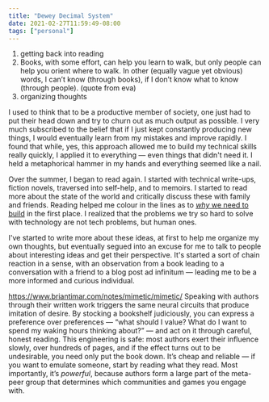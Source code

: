 ```yaml
---
title: "Dewey Decimal System"
date: 2021-02-27T11:59:49-08:00
tags: ["personal"]
---
```


1. getting back into reading
2. Books, with some effort, can help you learn to walk, but only people can help you orient where to walk. In other (equally vague yet obvious) words, I can’t know (through books), if I don’t know what to know (through people). (quote from eva)
3. organizing thoughts

I used to think that to be a productive member of society, one just had to put their head down and try to churn out as much output as possible. I very much subscribed to the belief that if I just kept constantly producing new things, I would eventually learn from my mistakes and improve rapidly. I found that while, yes, this approach allowed me to build my technical skills really quickly, I applied it to everything — even things that didn't need it. I held a metaphorical hammer in my hands and everything seemed like a nail.

Over the summer, I began to read again. I started with technical write-ups, fiction novels, traversed into self-help, and to memoirs. I started to read more about the state of the world and critically discuss these with family and friends. Reading helped me colour in the lines as to [*why* we need to build](/thoughts/value-setting) in the first place. I realized that the problems we try so hard to solve with technology are not tech problems, but human ones.

I've started to write more about these ideas, at first to help me organize my own thoughts, but eventually segued into an excuse for me to talk to people about interesting ideas and get their perspective. It's started a sort of chain reaction in a sense, with an observation from a book leading to a conversation with a friend to a blog post ad infinitum — leading me to be a more informed and curious individual.

https://www.briantimar.com/notes/mimetic/mimetic/
Speaking with authors through their written work triggers the same neural circuits that produce imitation of desire. By stocking a bookshelf judiciously, you can express a preference over preferences — “what should I value? What do I want to spend my waking hours thinking about?” — and act on it through careful, honest reading. This engineering is safe: most authors exert their influence slowly, over hundreds of pages, and if the effect turns out to be undesirable, you need only put the book down. It’s cheap and reliable — if you want to emulate someone, start by reading what they read. Most importantly, it’s _powerful_, because authors form a large part of the meta-peer group that determines which communities and games you engage with.